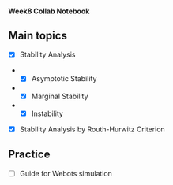 #### Week8 Collab Notebook

Main topics
--------------------------------
- [x] Stability Analysis
 
* - [x] Asymptotic Stability
* - [x] Marginal Stability
* - [x] Instability

- [x] Stability Analysis by Routh-Hurwitz Criterion


Practice 
--------------------------------
- [ ] Guide for Webots simulation
